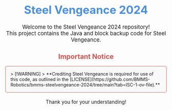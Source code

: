 <h1 align="center" style="font-size: 2.5em; color: #4A90E2;">Steel Vengeance 2024</h1>

<p align="center" style="font-size: 1.2em; max-width: 600px; margin: auto;">
    Welcome to the Steel Vengeance 2024 repository!<br>
    This project contains the Java and block backup code for Steel Vengeance.
</p>

<h2 align="center" style="color: #D9534F;">Important Notice</h2>

<div style="border: 1px solid #D9534F; border-radius: 5px; padding: 15px; background-color: #F9F9F9; max-width: 600px; margin: auto;">
    > [!WARNING]  
    > **Crediting Steel Vengeance is required for use of this code, as outlined in the [LICENSE](https://github.com/BMMS-Robotics/bmms-steelvengeance-2024/tree/main?tab=ISC-1-ov-file).**
</div>

<p align="center" style="margin-top: 20px; font-size: 1.1em;">
    Thank you for your understanding!
</p>
